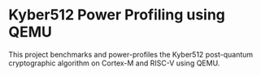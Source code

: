# Kyber512 Power Profiling using QEMU

This project benchmarks and power-profiles the Kyber512 post-quantum cryptographic algorithm on Cortex-M and RISC-V using QEMU.